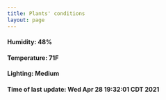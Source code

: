 ```yaml
---
title: Plants' conditions
layout: page
---
```



#### Humidity: 48%
#### Temperature: 71F
#### Lighting: Medium
#### Time of last update: Wed Apr 28 19:32:01 CDT 2021
